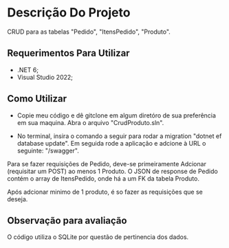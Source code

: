 # Descrição Do Projeto
CRUD para as tabelas "Pedido", "ItensPedido", "Produto".

## Requerimentos Para Utilizar
- .NET 6;
- Visual Studio 2022;

## Como Utilizar
- Copie meu código e dê gitclone em algum diretóro de sua preferência em sua maquina.
Abra o arquivo "CrudProduto.sln".

- No terminal, insira o comando a seguir para rodar a migration "dotnet ef database update". 
Em seguida rode a aplicação e adcione à URL o seguinte: "/swagger".

Para se fazer requisições de Pedido, deve-se primeiramente Adcionar (requisitar um POST) ao menos 1 Produto.
O JSON de response de Pedido contém o array de ItensPedido, onde há a um FK da tabela Produto.

Após adcionar minimo de 1 produto, é so fazer as requisições que se deseja.

## Observação para avaliação
O código utiliza o SQLite por questão de pertinencia dos dados.


